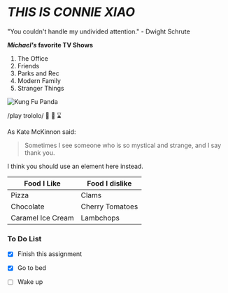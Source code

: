 # __*THIS IS CONNIE XIAO*__


"You couldn't handle my undivided attention." - Dwight Schrute


__*Michael's* favorite TV Shows__
1. The Office
2. Friends
3. Parks and Rec
4. Modern Family
5. Stranger Things


![Kung Fu Panda](http://www.dreamworks.com/kungfupanda/uk/images/uploads/games/_1095/KFP3_Pos_Jumping_Adventure_lg.jpg)

/play trololo/
:bullettrain_side:
:shoe:
:hourglass:


As Kate McKinnon said: 
>Sometimes I see someone
>who is so mystical and strange,
>and I say thank you.


I think you should use an <addr> element here instead.


Food I Like|Food I dislike
-----------|--------------
Pizza|Clams
Chocolate|Cherry Tomatoes
Caramel Ice Cream|Lambchops


### To Do List
-[x] Finish this assignment
-[x] Go to bed
-[ ] Wake up

